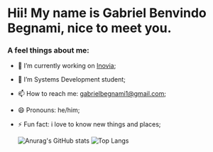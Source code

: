 
### <h1>Hii! My name is Gabriel Benvindo Begnami, nice to meet you.</h1>
<h3>A feel things about me:</h3>

- 🔭 I’m currently working on <a href="https://www.inoviacorp.com/" target="_blank" rel="noopener noreferrer">Inovia</a>;
- 🌱 I’m Systems Development student;
- 📫 How to reach me: gabrielbegnami1@gmail.com;
- 😄 Pronouns: he/him;
- ⚡ Fun fact: i love to know new things and places;

    
   ![Anurag's GitHub stats](https://github-readme-stats.vercel.app/api?username=Welcome121&show_icons=true&theme=radical&hide_title=true)
   ![Top Langs](https://github-readme-stats.vercel.app/api/top-langs/?username=Welcome121&layout=compact&theme=radical)
  
